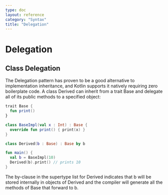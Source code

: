 ```yaml
---
type: doc
layout: reference
category: "Syntax"
title: "Delegation"
---
```


# Delegation

## Class Delegation

The Delegation pattern has proven to be a good alternative to implementation inheritance, and Kotlin supports it natively requiring zero boilerplate code. A class Derived can inherit from a trait Base and delegate all of its public methods to a specified object:

``` kotlin
trait Base {
  fun print()
}

class BaseImpl(val x : Int) : Base {
  override fun print() { print(x) }
}

class Derived(b : Base) : Base by b

fun main() {
  val b = BaseImpl(10)
  Derived(b).print() // prints 10
}
```

The by-clause in the supertype list for Derived indicates that b will be stored internally in objects of Derived and the compiler will generate all the methods of Base that forward to b.

